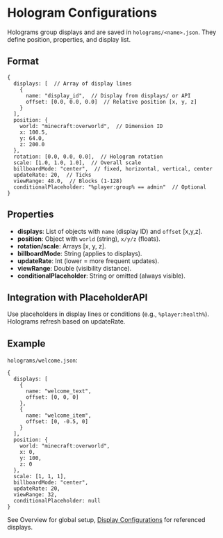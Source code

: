 # Hologram Configurations

Holograms group displays and are saved in `holograms/<name>.json`. They define position, properties, and display list.

## Format

```json5
{
  displays: [  // Array of display lines
    {
      name: "display_id",  // Display from displays/ or API
      offset: [0.0, 0.0, 0.0]  // Relative position [x, y, z]
    }
  ],
  position: {
    world: "minecraft:overworld",  // Dimension ID
    x: 100.5,
    y: 64.0,
    z: 200.0
  },
  rotation: [0.0, 0.0, 0.0],  // Hologram rotation
  scale: [1.0, 1.0, 1.0],  // Overall scale
  billboardMode: "center",  // fixed, horizontal, vertical, center
  updateRate: 20,  // Ticks
  viewRange: 48.0,  // Blocks (1-128)
  conditionalPlaceholder: "%player:group% == admin"  // Optional
}
```

## Properties

* **displays**: List of objects with `name` (display ID) and `offset` \[x,y,z].
* **position**: Object with `world` (string), `x/y/z` (floats).
* **rotation/scale**: Arrays \[x, y, z].
* **billboardMode**: String (applies to displays).
* **updateRate**: Int (lower = more frequent updates).
* **viewRange**: Double (visibility distance).
* **conditionalPlaceholder**: String or omitted (always visible).

## Integration with PlaceholderAPI

Use placeholders in display lines or conditions (e.g., `%player:health%`). Holograms refresh based on updateRate.

## Example

`holograms/welcome.json`:

```json5
{
  displays: [
    {
      name: "welcome_text",
      offset: [0, 0, 0]
    },
    {
      name: "welcome_item",
      offset: [0, -0.5, 0]
    }
  ],
  position: {
    world: "minecraft:overworld",
    x: 0,
    y: 100,
    z: 0
  },
  scale: [1, 1, 1],
  billboardMode: "center",
  updateRate: 20,
  viewRange: 32,
  conditionalPlaceholder: null
}
```

See Overview for global setup, [Display Configurations](broken-reference) for referenced displays.
